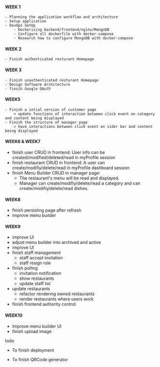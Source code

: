 #### WEEK 1

    - Planning the application workflow and architecture
    - Setup application
    - DevOps SetUp
        - Dockerizing backend/frontend/nginx/MongoDB
        - Configure all dockerfile with docker-compose
        - Research how to configure MongoDB with docker-compose

#### WEEK 2

    - Finish authenticated resturant Homepage

#### WEEK 3

    - Finish unauthenticated resturant Homepage
    - Design Software Architecture
    - finsih Google OAuth

#### WEEK5

    - Finish a intial version of customer page
        > update functions of interaction between click event on category and content being displayed
    - Finish the structure of manager page
        > have interactions between click event on sider bar and content being displayed

#### WEEK6 & WEEK7

-   finish user CRUD in frontend: User info can be created/modified/deleted/read in myProfile session
-   finish restaurant CRUD in frontend: A user can create/modifiy/delete/read in myProfile dashboard session
-   finish Menu Builder CRUD in manager page:
    -   The restaurant's menu will be read and displayed.
    -   Manager can create/modifiy/delete/read a category and can create/modifiy/delete/read dishes.

#### WEEK8

-   finish persisting page after refresh
-   improve menu builder

#### WEEK9

-   improve UI
-   adjust menu builder into archived and active
-   improve UI
-   finish staff management
    -   staff accept invitation
    -   staff resign role
-   finish polling
    -   invitation notification
    -   show restaurants
    -   update staff list
-   update restaurants
    -   refactor rendering owned restaurants
    -   render restaurants where users work
-   finish frontend authority control

#### WEEK10

-   Improve menu builder UI
-   finish upload image

todo

-   To finish deployment

*   To finish QRCode generator
